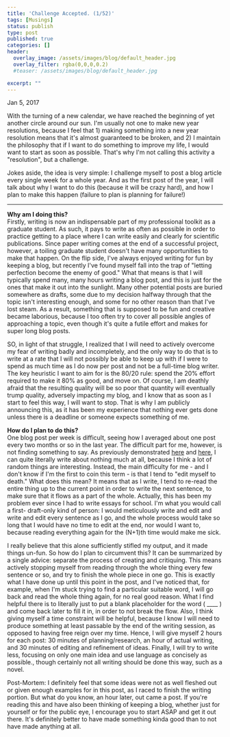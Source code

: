 ```yaml
---
title: 'Challenge Accepted. (1/52)'
tags: [Musings]
status: publish
type: post
published: true
categories: []
header:
  overlay_image: /assets/images/blog/default_header.jpg
  overlay_filter: rgba(0,0,0,0.2)
  #teaser: /assets/images/blog/default_header.jpg

excerpt: ""
---
```

Jan 5, 2017

With the turning of a new calendar, we have reached the beginning of yet
another circle around our sun. I'm usually not one to make new year
resolutions, because I feel that 1) making something into a new year
resolution means that it's almost guaranteed to be broken, and 2) I maintain
the philosophy that if I want to do something to improve my life, I would want
to start as soon as possible. That's why I'm not calling this activity a
"resolution", but a challenge.

Jokes aside, the idea is very simple: I challenge myself to post a blog
article every single week for a whole year. And as the first post of the year,
I will talk about why I want to do this (because it will be crazy hard), and
how I plan to make this happen (failure to plan is planning for failure!)

* * *

**Why am I doing this?**  
Firstly, writing is now an indispensable part of my professional toolkit as a
graduate student. As such, it pays to write as often as possible in order to
practice getting to a place where I can write easily and clearly for
scientific publications. Since paper writing comes at the end of a successful
project, however, a toiling graduate student doesn't have many opportunities
to make that happen. On the flip side, I've always enjoyed writing for fun by
keeping a blog, but recently I've found myself fall into the trap of "letting
perfection become the enemy of good." What that means is that I will typically
spend many, many hours writing a blog post, and this is just for the ones that
make it out into the sunlight. Many other potential posts are buried somewhere
as drafts, some due to my decision halfway through that the topic isn't
interesting enough, and some for no other reason than that I've lost steam. As
a result, something that is supposed to be fun and creative became laborious,
because I too often try to cover all possible angles of approaching a topic,
even though it's quite a futile effort and makes for super long blog posts.

SO, in light of that struggle, I realized that I will need to actively
overcome my fear of writing badly and incompletely, and the only way to do
that is to write at a rate that I will not possibly be able to keep up with if
I were to spend as much time as I do now per post and not be a full-time blog
writer. The key heuristic I want to aim for is the 80/20 rule: spend the 20%
effort required to make it 80% as good, and move on. Of course, I am deathly
afraid that the resulting quality will be so poor that quantity will
eventually trump quality, adversely impacting my blog, and I know that as soon
as I start to feel this way, I will want to stop. That is why I am publicly
announcing this, as it has been my experience that nothing ever gets done
unless there is a deadline or someone expects something of me.

**How do I plan to do this?**  
One blog post per week is difficult, seeing how I averaged about one post
every two months or so in the last year. The difficult part for me, however,
is not finding something to say. As previously demonstrated
[here](http://www.rdgao.com/blog/on-doing-nothing-at-the-dentists)
and [here](http://www.rdgao.com/redesigning-the-tp), I can quite
literally write about nothing much at all, because I think a lot of random
things are interesting. Instead, the main difficulty for me - and I don't know
if I'm the first to coin this term - is that I tend to "edit myself to death."
What does this mean? It means that as I write, I tend to re-read the entire
thing up to the current point in order to write the next sentence, to make
sure that it flows as a part of the whole. Actually, this has been my problem
ever since I had to write essays for school. I'm what you would call a first-
draft-only kind of person: I would meticulously write and edit and write and
edit every sentence as I go, and the whole process would take so long that I
would have no time to edit at the end, nor would I want to, because reading
everything again for the (N+1)th time would make me sick.

I really believe that this alone sufficiently stifled my output, and it made
things un-fun. So how do I plan to circumvent this? It can be summarized by a
single advice: separate the process of creating and critiquing. This means
actively stopping myself from reading through the whole thing every few
sentence or so, and try to finish the whole piece in one go. This is exactly
what I have done up until this point in the post, and I've noticed that, for
example, when I'm stuck trying to find a particular suitable word, I will go
back and read the whole thing again, for no real good reason. What I find
helpful there is to literally just to put a blank placeholder for the word (
____ ) and come back later to fill it in, in order to not break the flow.
Also, I think giving myself a time constraint will be helpful, because I know
I will need to produce something at least passable by the end of the writing
session, as opposed to having free reign over my time. Hence, I will give
myself 2 hours for each post: 30 minutes of planning/research, an hour of
actual writing, and 30 minutes of editing and refinement of ideas. Finally, I
will try to write less, focusing on only one main idea and use language as
concisely as possible., though certainly not all writing should be done this
way, such as a novel.

Post-Mortem: I definitely feel that some ideas were not as well fleshed out or
given enough examples for in this post, as I raced to finish the writing
portion. But what do you know, an hour later, out came a post. If you're
reading this and have also been thinking of keeping a blog, whether just for
yourself or for the public eye, I encourage you to start ASAP and get it out
there. It's definitely better to have made something kinda good than to not
have made anything at all.
